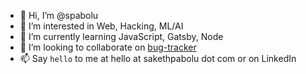 - 👋 Hi, I’m @spabolu
- 👀 I’m interested in Web, Hacking, ML/AI
- 🌱 I’m currently learning JavaScript, Gatsby, Node
- 💞️ I’m looking to collaborate on [bug-tracker](https://github.com/spabolu/bug-tracker)
- 📫 Say `hello` to me at hello at sakethpabolu dot com or on LinkedIn

<!---
spabolu/spabolu is a ✨ special ✨ repository because its `README.md` (this file) appears on your GitHub profile.
You can click the Preview link to take a look at your changes. It is magical! 
--->
